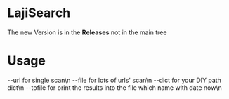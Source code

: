 # LajiSearch
The new Version is in the **Releases** not in the main tree

# Usage
--url for single scan\n
--file for lots of urls' scan\n
--dict for your DIY path dict\n
--tofile for print the results into the file which name with date now\n
